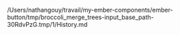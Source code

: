 /Users/nathangouy/travail/my-ember-components/ember-button/tmp/broccoli_merge_trees-input_base_path-30RdvPzG.tmp/1/History.md